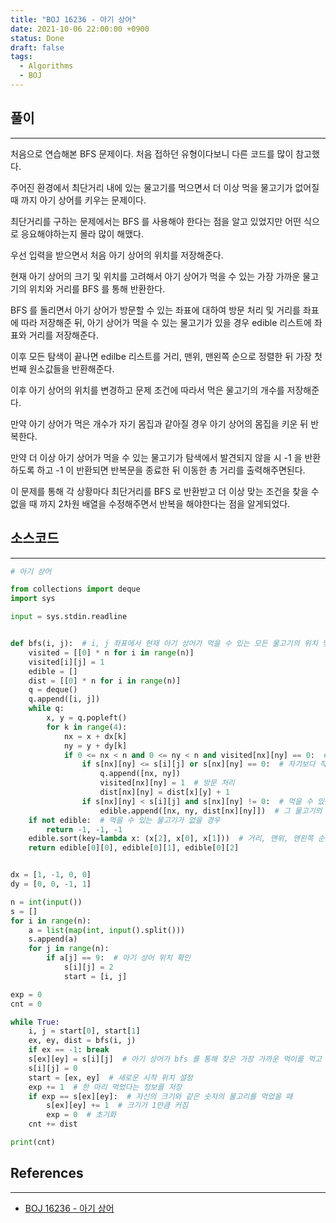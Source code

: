 ```yaml
---
title: "BOJ 16236 - 아기 상어"
date: 2021-10-06 22:00:00 +0900
status: Done
draft: false
tags:
  - Algorithms
  - BOJ
---
```

## 풀이
---
처음으로 연습해본 BFS 문제이다. 처음 접하던 유형이다보니 다른 코드를 많이 참고했다.

주어진 환경에서 최단거리 내에 있는 물고기를 먹으면서 더 이상 먹을 물고기가 없어질 때 까지 아기 상어를 키우는 문제이다.

최단거리를 구하는 문제에서는 BFS 를 사용해야 한다는 점을 알고 있었지만 어떤 식으로 응요해야하는지 몰라 많이 해맸다.



우선 입력을 받으면서 처음 아기 상어의 위치를 저장해준다.

현재 아기 상어의 크기 및 위치를 고려해서 아기 상어가 먹을 수 있는 가장 가까운 물고기의 위치와 거리를 BFS 를 통해 반환한다.

BFS 를 돌리면서 아기 상어가 방문할 수 있는 좌표에 대하여 방문 처리 및 거리를 좌표에 따라 저장해준 뒤, 아기 상어가 먹을 수 있는 물고기가 있을 경우 edible 리스트에 좌표와 거리를 저장해준다.

이후 모든 탐색이 끝나면 edilbe 리스트를 거리, 맨위, 맨왼쪽 순으로 정렬한 뒤 가장 첫 번째 원소값들을 반환해준다.



이후 아기 상어의 위치를 변경하고 문제 조건에 따라서 먹은 물고기의 개수를 저장해준다.

만약 아기 상어가 먹은 개수가 자기 몸집과 같아질 경우 아기 상어의 몸집을 키운 뒤 반복한다.

만약 더 이상 아기 상어가 먹을 수 있는 물고기가 탐색에서 발견되지 않을 시 -1 을 반환하도록 하고 -1 이 반환되면 반복문을 종료한 뒤 이동한 총 거리를 출력해주면된다.



이 문제를 통해 각 상황마다 최단거리를 BFS 로 반환받고 더 이상 맞는 조건을 찾을 수 없을 때 까지 2차원 배열을 수정해주면서 반복을 해야한다는 점을 알게되었다.

## 소스코드
---
```python
# 아기 상어

from collections import deque
import sys

input = sys.stdin.readline


def bfs(i, j):  # i, j 좌표에서 현재 아기 상어가 먹을 수 있는 모든 물고기의 위치 및 거리 찾고 가장 가까운 물고기의 정보를 반환
    visited = [[0] * n for i in range(n)]
    visited[i][j] = 1
    edible = []
    dist = [[0] * n for i in range(n)]
    q = deque()
    q.append([i, j])
    while q:
        x, y = q.popleft()
        for k in range(4):
            nx = x + dx[k]
            ny = y + dy[k]
            if 0 <= nx < n and 0 <= ny < n and visited[nx][ny] == 0:  # 한번도 간 적이 없으며 범위 내일 때
                if s[nx][ny] <= s[i][j] or s[nx][ny] == 0:  # 자기보다 작거나 0 일 경우 이동 가능
                    q.append([nx, ny])
                    visited[nx][ny] = 1  # 방문 처리
                    dist[nx][ny] = dist[x][y] + 1
                if s[nx][ny] < s[i][j] and s[nx][ny] != 0:  # 먹을 수 있는 물고기일 경우
                    edible.append([nx, ny, dist[nx][ny]])  # 그 물고기의 좌표 및 거리를 저장
    if not edible:  # 먹을 수 있는 물고기가 없을 경우
        return -1, -1, -1
    edible.sort(key=lambda x: (x[2], x[0], x[1]))  # 거리, 맨위, 맨왼쪽 순으로 정렬
    return edible[0][0], edible[0][1], edible[0][2]


dx = [1, -1, 0, 0]
dy = [0, 0, -1, 1]

n = int(input())
s = []
for i in range(n):
    a = list(map(int, input().split()))
    s.append(a)
    for j in range(n):
        if a[j] == 9:  # 아기 상어 위치 확인
            s[i][j] = 2
            start = [i, j]

exp = 0
cnt = 0

while True:
    i, j = start[0], start[1]
    ex, ey, dist = bfs(i, j)
    if ex == -1: break
    s[ex][ey] = s[i][j]  # 아기 상어가 bfs 를 통해 찾은 가장 가까운 먹이를 먹고 난 후의 위치
    s[i][j] = 0
    start = [ex, ey]  # 새로운 시작 위치 설정
    exp += 1  # 한 마리 먹었다는 정보를 저장
    if exp == s[ex][ey]:  # 자신의 크기와 같은 숫자의 물고리를 먹었을 때
        s[ex][ey] += 1  # 크기가 1만큼 커짐
        exp = 0  # 초기화
    cnt += dist

print(cnt)
```

## References
---
- [BOJ 16236 - 아기 상어](https://www.acmicpc.net/problem/16236)
